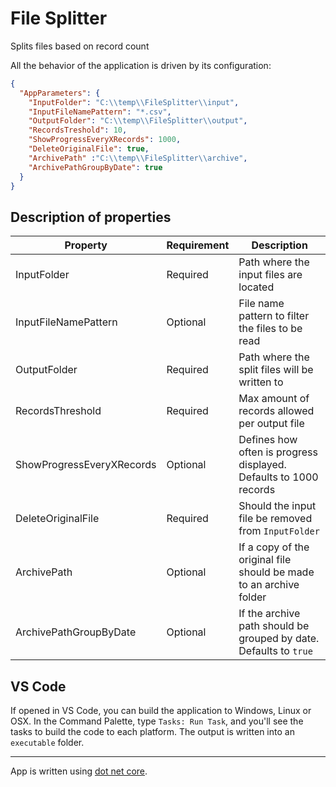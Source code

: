 # File Splitter

Splits files based on record count

All the behavior of the application is driven by its configuration:

```json
{
  "AppParameters": {
    "InputFolder": "C:\\temp\\FileSplitter\\input",
    "InputFileNamePattern": "*.csv",
    "OutputFolder": "C:\\temp\\FileSplitter\\output",
    "RecordsTreshold": 10,
    "ShowProgressEveryXRecords": 1000,
    "DeleteOriginalFile": true,
    "ArchivePath" :"C:\\temp\\FileSplitter\\archive",
    "ArchivePathGroupByDate": true
  }
}
```

## Description of properties

|Property|Requirement|Description|
|---|---|---|
|InputFolder|Required|Path where the input files are located|
|InputFileNamePattern|Optional|File name pattern to filter the files to be read|
|OutputFolder|Required|Path where the split files will be written to|
|RecordsThreshold|Required|Max amount of records allowed per output file|
|ShowProgressEveryXRecords|Optional|Defines how often is progress displayed. Defaults to 1000 records|
|DeleteOriginalFile|Required|Should the input file be removed from `InputFolder`|
|ArchivePath|Optional|If a copy of the original file should be made to an archive folder|
|ArchivePathGroupByDate|Optional|If the archive path should be grouped by date. Defaults to `true`|

## VS Code

If opened in VS Code, you can build the application to Windows, Linux or OSX.
In the Command Palette, type `Tasks: Run Task`, and you'll see the tasks to build the code to each platform.
The output is written into an `executable` folder.

---
App is written using [dot net core](http://dotnet.microsoft.com/).
